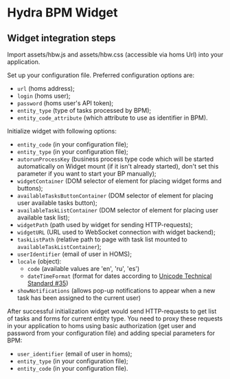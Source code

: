 # Hydra BPM Widget

## Widget integration steps

Import assets/hbw.js and assets/hbw.css (accessible via homs Url) into your application.

Set up your configuration file. Preferred configuration options are:
* `url` (homs address);
* `login` (homs user);
* `password` (homs user's API token);
* `entity_type` (type of tasks processed by BPM);
* `entity_code_attribute` (which attribute to use as identifier in BPM).

Initialize widget with following options:
* `entity_code` (in your configuration file);
* `entity_type` (in your configuration file);
* `autorunProcessKey` (business process type code which will be started automatically on Widget mount (if it isn't already started), don't set this parameter if you want to start your BP manually);
* `widgetContainer` (DOM selector of element for placing widget forms and buttons);
* `availableTasksButtonContainer` (DOM selector of element for placing user available tasks button);
* `availableTaskListContainer` (DOM selector of element for placing user available task list);
* `widgetPath` (path used by widget for sending HTTP-requests);
* `widgetURL` (URL used to WebSocket connection with widget backend);
* `taskListPath` (relative path to page with task list mounted to `availableTaskListContainer`);
* `userIdentifier` (email of user in HOMS);
* `locale` (object):
    * `code` (available values are 'en', 'ru', 'es')
    * `dateTimeFormat` (format for dates according to [Unicode Technical Standard #35](https://www.unicode.org/reports/tr35/tr35-dates.html#Date_Field_Symbol_Table))
* `showNotifications` (allows pop-up notifications to appear when a new task has been assigned to the current user)

After successful initialization widget would send HTTP-requests to get list of tasks and forms for current entity type.
You need to proxy these requests in your application to homs using basic authorization (get user and password from your configuration file) and adding special parameters for BPM:
* `user_identifier` (email of user in homs);
* `entity_type` (in your configuration file);
* `entity_code` (in your configuration file).
